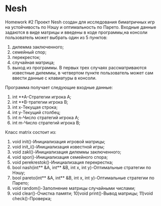 # Nesh
Homework #2
Проект Nesh создан для исследования биматричных игр на устойчивость по Нэшу и оптимальность по Парето.
Входные данные задаются в виде матрицы и введены в коде программы,на консоли пользователь может выбрать один из 5 пунктов: 
1) дилемма заключенного;
2) семейный спор;
3) перекресток;
4) случайная матрица;
5) выход из программы.
В первых трех случаях рассматриваются известные дилеммы, в четвертом пункте пользователь может сам ввести данные с клавиатуры в консоли.

Программа получает следующие входные данные:
1) int **A-Стратегии игрока А;
2) int **B-тратегии игрока В;
3) int x-Текущая строка;
4) int y-Текущий столбец;
5) int n-Число стратегий игрока А;
6) int m-Число стратегий игрока В;

Класс matrix состоит из:
1) void init()-Инициализация игровой матрицы;
2) void init_i()-Инициализация известной игры;
3) void zakl()-Инициализация дилеммы заключенного;
4) void spor()-Инициализация семейного спора;
5) void perekrestok()-Инициализация перекрестка;
6) bool nash(int** &A, int** &B, int x, int y)-Оптимальные стратегии по Нэшу;
7) bool pareto(int** &A, int** &B, int x, int y)-Оптимальные стратегии по Парето;
8) void random()-Заполнение матрицы случайными числами;
9) void clear()-Очистка памяти;
10)void print()-Вывод матрицы;
11)void check()-Проверка;
